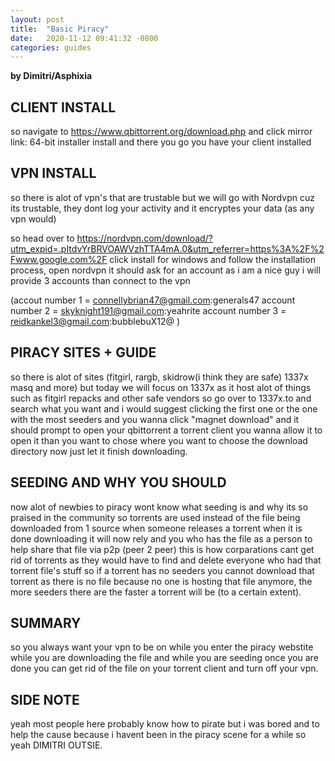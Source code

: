 ```yaml
---
layout: post
title:  "Basic Piracy"
date:   2020-11-12 09:41:32 -0800
categories: guides
---
```

__by Dimitri/Asphixia__

## CLIENT INSTALL
so navigate to https://www.qbittorrent.org/download.php and click mirror link: 64-bit installer install and there you go you have your client installed

## VPN INSTALL
so there is alot of vpn's that are trustable but we will go with Nordvpn cuz its trustable, they dont log your activity and it encryptes your data (as any vpn would) 

so head over to https://nordvpn.com/download/?utm_expid=.pItdvYrBRVOAWVzhTTA4mA.0&utm_referrer=https%3A%2F%2Fwww.google.com%2F click install for windows and follow the installation process, open nordvpn it should ask for an account as i am a nice guy i will provide 3 accounts than connect to the vpn

 (accout number 1 = connellybrian47@gmail.com:generals47 account number 2 = skyknight191@gmail.com:yeahrite  account number 3 = reidkankel3@gmail.com:bubblebuX12@   )

## PIRACY SITES + GUIDE
so there is alot of sites (fitgirl, rargb, skidrow(i think they are safe) 1337x masq and more) but today we will focus on 1337x as it host alot of things such as fitgirl repacks and other safe vendors so go over to 1337x.to and search what you want and i would suggest clicking the first one or the one with the most seeders and you wanna click "magnet download" and it should prompt to open your qbittorrent a torrent client you wanna allow it to open it than you want to chose where you want to choose the download directory now just let it finish downloading.

## SEEDING AND WHY YOU SHOULD
now alot of newbies to piracy wont know what seeding is and why its so praised in the community so torrents are used instead of the file being downloaded from 1 source when someone releases a torrent when it is done downloading it will now rely and you who has the file as a person to help share that file via p2p (peer 2 peer) this is how corparations cant get rid of torrents as they would have to find and delete everyone who had that torrent file's stuff so if a torrent has no seeders you cannot download that torrent as there is no file because no one is hosting that file anymore, the more seeders there are the faster a torrent will be (to a certain extent).

## SUMMARY
so you always want your vpn to be on while you enter the piracy webstite while you are downloading the file and while you are seeding once you are done you can get rid of the file on your torrent client and turn off your vpn.

## SIDE NOTE
yeah most people here probably know how to pirate but i was bored and to help the cause because i havent been in the piracy scene for a while so yeah DIMITRI OUTSIE.
